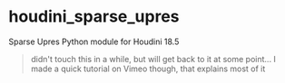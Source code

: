 # houdini_sparse_upres
Sparse Upres Python module for Houdini 18.5

> didn't touch this in a while, but will get back to it at some point...
> I made a quick tutorial on Vimeo though, that explains most of it
